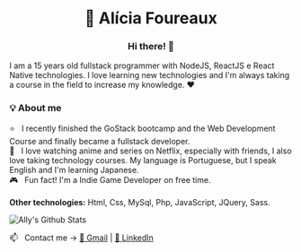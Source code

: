 <h1 align="center">🦊 Alícia Foureaux</h1>

<h3 align="center">Hi there! 👋</h3>

I am a 15 years old fullstack programmer with NodeJS, ReactJS e React Native technologies. I love learning new technologies and I'm always taking a course in the field to increase my knowledge. :heart:

### 💡 About me
:star: &nbsp; I recently finished the GoStack bootcamp and the Web Development Course and finally became a fullstack developer.
<br/> :woman: &nbsp; I love watching anime and series on Netflix, especially with friends, I also love taking technology courses. My language is Portuguese, but I speak English and I'm learning Japanese.
<br/> 🎮 &nbsp; Fun fact! I'm a Indie Game Developer on free time.
<br/><br/> <strong>Other technologies:</strong> Html, Css, MySql, Php, JavaScript, JQuery, Sass.

![Ally's Github Stats](https://github-readme-stats.vercel.app/api?username=allyfx&theme=algolia&show_icons=true)

📫 &nbsp; Contact me -> [📩 Gmail](mailto:foureauxally@gmail.com) | [🔗 LinkedIn](https://www.linkedin.com/in/al%C3%ADcia-foureaux-7099a41b0/)
